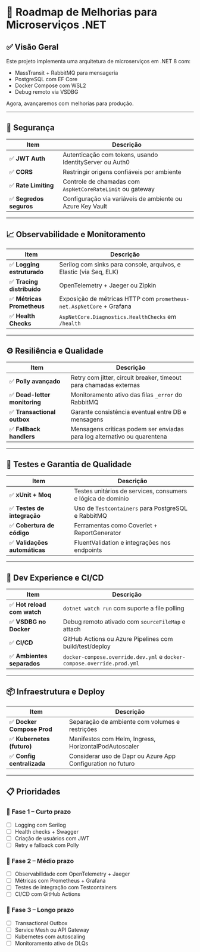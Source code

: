 # 📘 Roadmap de Melhorias para Microserviços .NET

## ✅ Visão Geral

Este projeto implementa uma arquitetura de microserviços em .NET 8 com:

- MassTransit + RabbitMQ para mensageria
- PostgreSQL com EF Core
- Docker Compose com WSL2
- Debug remoto via VSDBG

Agora, avançaremos com melhorias para produção.

---

## 🔐 Segurança

| Item                         | Descrição                                                                 |
|------------------------------|---------------------------------------------------------------------------|
| ✅ **JWT Auth**              | Autenticação com tokens, usando IdentityServer ou Auth0                   |
| ✅ **CORS**                  | Restringir origens confiáveis por ambiente                                |
| ✅ **Rate Limiting**         | Controle de chamadas com `AspNetCoreRateLimit` ou gateway                 |
| ✅ **Segredos seguros**      | Configuração via variáveis de ambiente ou Azure Key Vault                 |

---

## 📈 Observabilidade e Monitoramento

| Item                           | Descrição                                                            |
|--------------------------------|------------------------------------------------------------------------|
| ✅ **Logging estruturado**     | Serilog com sinks para console, arquivos, e Elastic (via Seq, ELK)     |
| ✅ **Tracing distribuído**     | OpenTelemetry + Jaeger ou Zipkin                                      |
| ✅ **Métricas Prometheus**     | Exposição de métricas HTTP com `prometheus-net.AspNetCore` + Grafana   |
| ✅ **Health Checks**           | `AspNetCore.Diagnostics.HealthChecks` em `/health`                     |

---

## ⚙️ Resiliência e Qualidade

| Item                            | Descrição                                                                 |
|----------------------------------|---------------------------------------------------------------------------|
| ✅ **Polly avançado**            | Retry com jitter, circuit breaker, timeout para chamadas externas         |
| ✅ **Dead-letter monitoring**    | Monitoramento ativo das filas `_error` do RabbitMQ                        |
| ✅ **Transactional outbox**     | Garante consistência eventual entre DB e mensagens                        |
| ✅ **Fallback handlers**        | Mensagens críticas podem ser enviadas para log alternativo ou quarentena  |

---

## 🧪 Testes e Garantia de Qualidade

| Item                          | Descrição                                                      |
|-------------------------------|----------------------------------------------------------------|
| ✅ **xUnit + Moq**            | Testes unitários de services, consumers e lógica de domínio    |
| ✅ **Testes de integração**   | Uso de `Testcontainers` para PostgreSQL e RabbitMQ             |
| ✅ **Cobertura de código**    | Ferramentas como Coverlet + ReportGenerator                    |
| ✅ **Validações automáticas** | FluentValidation e integrações nos endpoints                   |

---

## 🚀 Dev Experience e CI/CD

| Item                          | Descrição                                                        |
|-------------------------------|------------------------------------------------------------------|
| ✅ **Hot reload com watch**  | `dotnet watch run` com suporte a file polling                   |
| ✅ **VSDBG no Docker**        | Debug remoto ativado com `sourceFileMap` e attach               |
| ✅ **CI/CD**                  | GitHub Actions ou Azure Pipelines com build/test/deploy         |
| ✅ **Ambientes separados**    | `docker-compose.override.dev.yml` e `docker-compose.override.prod.yml`

---

## 📦 Infraestrutura e Deploy

| Item                           | Descrição                                                         |
|--------------------------------|-------------------------------------------------------------------|
| ✅ **Docker Compose Prod**     | Separação de ambiente com volumes e restrições                    |
| ✅ **Kubernetes (futuro)**     | Manifestos com Helm, Ingress, HorizontalPodAutoscaler             |
| ✅ **Config centralizada**     | Considerar uso de Dapr ou Azure App Configuration no futuro       |

---

## 📋 Prioridades

### 🔹 Fase 1 – Curto prazo
- [ ] Logging com Serilog
- [ ] Health checks + Swagger
- [ ] Criação de usuários com JWT
- [ ] Retry e fallback com Polly

### 🔹 Fase 2 – Médio prazo
- [ ] Observabilidade com OpenTelemetry + Jaeger
- [ ] Métricas com Prometheus + Grafana
- [ ] Testes de integração com Testcontainers
- [ ] CI/CD com GitHub Actions

### 🔹 Fase 3 – Longo prazo
- [ ] Transactional Outbox
- [ ] Service Mesh ou API Gateway
- [ ] Kubernetes com autoscaling
- [ ] Monitoramento ativo de DLQs
